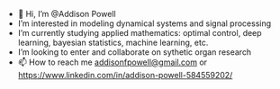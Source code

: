 - 👋 Hi, I’m @Addison Powell
- I’m interested in modeling dynamical systems and signal processing
- I’m currently studying applied mathematics: optimal control, deep learning, bayesian statistics, machine learning, etc.
- I’m looking to enter and collaborate on sythetic organ research
- 📫 How to reach me addisonfpowell@gmail.com or https://www.linkedin.com/in/addison-powell-584559202/

<!---
AddisonFP/AddisonFP is a ✨ special ✨ repository because its `README.md` (this file) appears on your GitHub profile.
You can click the Preview link to take a look at your changes.
--->
